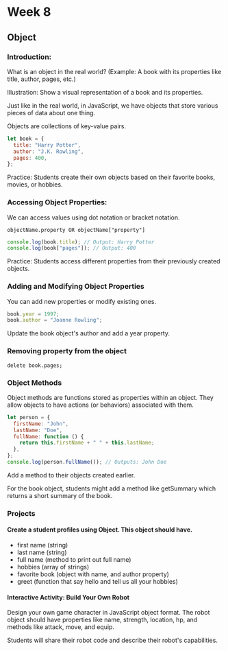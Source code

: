 # Week 8

## Object

### Introduction:

What is an object in the real world? (Example: A book with its properties like title, author, pages, etc.)

Illustration: Show a visual representation of a book and its properties.

Just like in the real world, in JavaScript, we have objects that store various pieces of data about one thing.

Objects are collections of key-value pairs.

```js
let book = {
  title: "Harry Potter",
  author: "J.K. Rowling",
  pages: 400,
};
```

Practice: Students create their own objects based on their favorite books, movies, or hobbies.

### Accessing Object Properties:

We can access values using dot notation or bracket notation.

`objectName.property OR objectName["property"]`

```js
console.log(book.title); // Output: Harry Potter
console.log(book["pages"]); // Output: 400
```

Practice: Students access different properties from their previously created objects.

### Adding and Modifying Object Properties

You can add new properties or modify existing ones.

```js
book.year = 1997;
book.author = "Joanne Rowling";
```

Update the book object's author and add a year property.

### Removing property from the object

```
delete book.pages;
```

### Object Methods

Object methods are functions stored as properties within an object. They allow objects to have actions (or behaviors) associated with them.

```js
let person = {
  firstName: "John",
  lastName: "Doe",
  fullName: function () {
    return this.firstName + " " + this.lastName;
  },
};
console.log(person.fullName()); // Outputs: John Doe
```

Add a method to their objects created earlier.

For the book object, students might add a method like getSummary which returns a short summary of the book.

### Projects

#### Create a student profiles using Object. This object should have.

- first name (string)
- last name (string)
- full name (method to print out full name)
- hobbies (array of strings)
- favorite book (object with name, and author property)
- greet (function that say hello and tell us all your hobbies)

#### Interactive Activity: Build Your Own Robot

Design your own game character in JavaScript object format.
The robot object should have properties like name, strength, location, hp, and methods like attack, move, and equip.

Students will share their robot code and describe their robot's capabilities.

